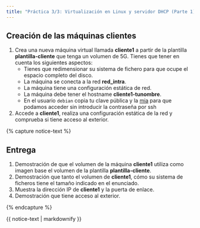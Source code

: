 ```yaml
---
title: "Práctica 3/3: Virtualización en Linux y servidor DHCP (Parte 1)"
---
```


## Creación de las máquinas clientes

1. Crea una nueva máquina virtual llamada **cliente1** a partir de la plantilla **plantilla-cliente** que tenga un volumen de 5G. Tienes que tener en cuenta los siguientes aspectos:
	* Tienes que redimensionar su sistema de fichero para que ocupe el espacio completo del disco.
	* La máquina se conecta a la red **red_intra**.
	* La máquina tiene una configuración estática de red.
	* La máquina debe tener el hostname **cliente1-tunombre**.
	* En el usuario `debian` copia tu clave pública y la [mia](https://dit.gonzalonazareno.org/redmine/projects/asir2/wiki/Claves_p%C3%BAblicas_de_los_profesores) para que podamos acceder sin introducir la contraseña por ssh
2. Accede a **cliente1**, realiza una configuración estática de la red y comprueba si tiene acceso al exterior.

{% capture notice-text %}
## Entrega

1. Demostración de que el volumen de la máquina **cliente1** utiliza como imagen base el volumen de la plantilla **plantilla-cliente**.
2. Demostración que tanto el volumen de **cliente1**, cómo su sistema de ficheros tiene el tamaño indicado en el enunciado.
3. Muestra la dirección IP de **cliente1** y la puerta de enlace.
4. Demostración que tiene acceso al exterior.

{% endcapture %}<div class="notice--info">{{ notice-text | markdownify }}</div>